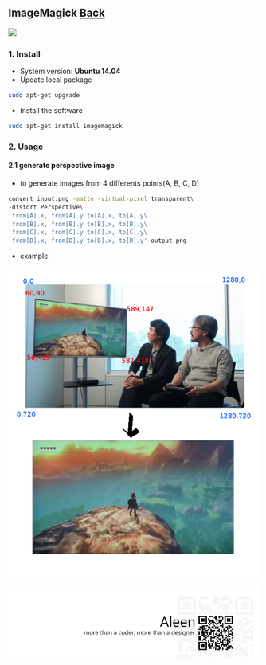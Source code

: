 ## ImageMagick	[Back](./../summary.md)

<img src="./logo.jpg">

### 1. Install

- System version: **Ubuntu 14.04**
- Update local package

```sh
sudo apt-get upgrade
```

- Install the software

```sh
sudo apt-get install imagemagick
```

### 2. Usage

#### 2.1 generate perspective image

- to generate images from 4 differents points(A, B, C, D)

```sh
convert input.png -matte -virtual-pixel transparent\
-distort Perspective\
'from[A].x, from[A].y to[A].x, to[A].y\
 from[B].x, from[B].y to[B].x, to[B].y\
 from[C].x, from[C].y to[C].x, to[C].y\
 from[D].x, from[D].y to[D].x, to[D].y' output.png
```

- example:

<img src="./examp1.png">

<a href="http://aleen42.github.io/" target="_blank" ><img src="./../../pic/tail.gif"></a>

